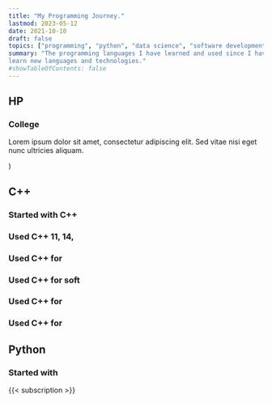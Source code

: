 ```yaml
---
title: "My Programming Journey."
lastmod: 2023-05-12
date: 2021-10-10
draft: false
topics: ["programming", "python", "data science", "software development"]
summary: "The programming languages I have learned and used since I have memory. This article is being updated as I 
learn new languages and technologies."
#showTableOfContents: false
---
```


## HP
### College
Lorem ipsum dolor sit amet, consectetur adipiscing elit. Sed vitae nisi eget nunc ultricies aliquam.

[//]: # (continue writing random stuff)
)
## C++
### Started with C++ 
### Used C++ 11, 14, 
### Used C++ for 
### Used C++ for soft
### Used C++ for 
### Used C++ for 
## Python
### Started with 

{{< subscription >}}
